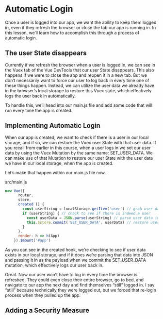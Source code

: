 # Automatic Login

Once a user is logged into our app, we want the ability to keep them logged in, even if they refresh the browser or close the tab our app is running in. In this lesson, we’ll learn how to accomplish this through a process of automatic login.

## The user State disappears

Currently if we refresh the browser when a user is logged in, we can see in the Vuex tab of the Vue DevTools that our user State disappears. This also happens if we were to close the app and reopen it in a new tab. But we don’t necessarily want to force our user to log back in every time one of these things happen. Instead, we can utilize the user data we already have in the browser’s local storage to restore this Vuex state, which effectively logs the user back in automatically.

To handle this, we’ll head into our main.js file and add some code that will run every time the app is created.

## Implementing Automatic Login

When our app is created, we want to check if there is a user in our local storage, and if so, we can restore the Vuex user State with that user data. If you recall from earlier in this course, when a user logs in we set our user data by using the Vuex Mutation by the same name: SET_USER_DATA. We can make use of that Mutation to restore our user State with the user data we have in our local storage, when the app is created.

Let’s make that happen within our main.js file now.

src/main.js

```js
new Vue({
      router,
      store,
      created () {
        const userString = localStorage.getItem('user') // grab user data from local storage
        if (userString) { // check to see if there is indeed a user
          const userData = JSON.parse(userString) // parse user data into JSON
          this.$store.commit('SET_USER_DATA', userData) // restore user data with Vuex
        }
      },
      render: h => h(App)
    }).$mount('#app')
```

As you can see in the created hook, we’re checking to see if user data exists in our local storage, and if it does we’re parsing that data into JSON and passing it in as the payload when we commit the SET_USER_DATA mutation, which effectively logs our user back in.

Great. Now our user won’t have to log in every time the browser is refreshed. They could even close their entire browser, go to bed, and navigate to our app the next day and find themselves “still” logged in. I say “still” because technically they were logged out, but we forced that re-login process when they pulled up the app.

## Adding a Security Measure
